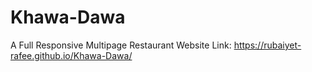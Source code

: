 # Khawa-Dawa
 A Full Responsive Multipage Restaurant Website
Link: https://rubaiyet-rafee.github.io/Khawa-Dawa/
